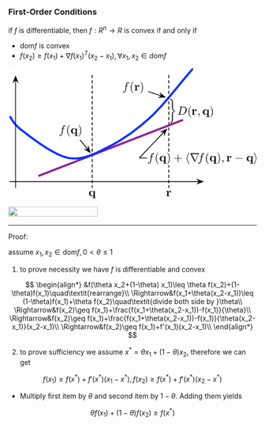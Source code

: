 ### First-Order Conditions

if $f$ is differentiable, then $f: R^n\to R$ is convex if and only if
* $\text{dom} f$ is convex
* $f(x_2)\geq f(x_1)+\nabla f(x_1)^T(x_2-x_1), \forall x_1,x_2\in\text{dom}f$

![](convex-func-1st-order.png)
<!-- ![](/knowledges/Convex%20Optimization/Convex%20Functions%20-%20Definition&Operations/convex-func-1st-order.png) -->
<img src="/knowledges/Convex%20Optimization/Convex%20Functions%20-%20Definition/convex-func-1st-order.png"  width="60%" height="20%">

---
Proof:

assume $x_1,x_2\in\text{dom}f, 0<\theta\leq1$
1. to prove necessity we have $f$ is differentiable and convex

$$
\begin{align*}
&f(\theta x_2+(1-\theta) x_1)\leq \theta f(x_2)+(1-\theta)f(x_1)\quad\textit{rearrange}\\
\Rightarrow&f(x_1+\theta(x_2-x_1))\leq (1-\theta)f(x_1)+\theta f(x_2)\quad\textit{divide both side by }\theta\\
\Rightarrow&f(x_2)\geq f(x_1)+\frac{f(x_1+\theta(x_2-x_1))-f(x_1)}{\theta}\\
\Rightarrow&f(x_2)\geq f(x_1)+\frac{f(x_1+\theta(x_2-x_1))-f(x_1)}{\theta(x_2-x_1)}(x_2-x_1)\\
\Rightarrow&f(x_2)\geq f(x_1)+f'(x_1)(x_2-x_1)\\
\end{align*}
$$

2. to prove sufficiency we assume $x^*=\theta x_1+(1-\theta)x_2$, therefore we can get 
  
$$
f(x_1)\geq f(x^*)+f'(x^*)(x_1-x^*),f(x_2)\geq f(x^*)+f'(x^*)(x_2-x^*)
$$ 

* Multiply first item by $\theta$ and second item by $1-\theta$. Adding them yields

$$
\theta f(x_1)+(1-\theta)f(x_2)\geq f(x^*)
$$